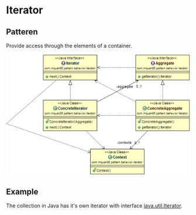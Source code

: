 # Iterator

## Patteren
Provide access through the elements of a container. 

![](../src/main/resources/com/mquan86/pattern/behavior/iterator/IteratorDiagram.png)

## Example
The collection in Java has it's own iterator with interface [java.util.Iterator<E>](https://docs.oracle.com/javase/8/docs/api/java/util/Iterator.html).
